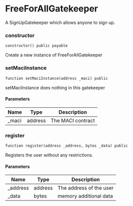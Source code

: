 # FreeForAllGatekeeper

A SignUpGatekeeper which allows anyone to sign up.

### constructor

```solidity
constructor() public payable
```

Create a new instance of FreeForAllGatekeeper

### setMaciInstance

```solidity
function setMaciInstance(address _maci) public
```

setMaciInstance does nothing in this gatekeeper

#### Parameters

| Name   | Type    | Description       |
| ------ | ------- | ----------------- |
| \_maci | address | The MACI contract |

### register

```solidity
function register(address _address, bytes _data) public
```

Registers the user without any restrictions.

#### Parameters

| Name      | Type    | Description             |
| --------- | ------- | ----------------------- |
| \_address | address | The address of the user |
| \_data    | bytes   | memory additional data  |
